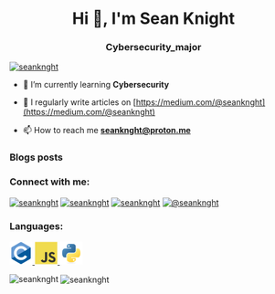 <h1 align="center">Hi 👋, I'm Sean Knight</h1>
<h3 align="center">Cybersecurity_major</h3>

<p align="left"> <a href="https://twitter.com/seanknght" target="blank"><img src="https://img.shields.io/twitter/follow/seanknght?logo=twitter&style=for-the-badge" alt="seanknght" /></a> </p>

- 🌱 I’m currently learning **Cybersecurity**

- 📝 I regularly write articles on [https://medium.com/@seanknght](https://medium.com/@seanknght)

- 📫 How to reach me **seanknght@proton.me**

### Blogs posts
<!-- BLOG-POST-LIST:START -->
<!-- BLOG-POST-LIST:END -->

<h3 align="left">Connect with me:</h3>
<p align="left">
<a href="https://twitter.com/seanknght" target="blank"><img align="center" src="https://raw.githubusercontent.com/rahuldkjain/github-profile-readme-generator/master/src/images/icons/Social/twitter.svg" alt="seanknght" height="30" width="40" /></a>
<a href="https://linkedin.com/in/seanknght" target="blank"><img align="center" src="https://raw.githubusercontent.com/rahuldkjain/github-profile-readme-generator/master/src/images/icons/Social/linked-in-alt.svg" alt="seanknght" height="30" width="40" /></a>
<a href="https://instagram.com/seanknght" target="blank"><img align="center" src="https://raw.githubusercontent.com/rahuldkjain/github-profile-readme-generator/master/src/images/icons/Social/instagram.svg" alt="seanknght" height="30" width="40" /></a>
<a href="https://medium.com/@seanknght" target="blank"><img align="center" src="https://raw.githubusercontent.com/rahuldkjain/github-profile-readme-generator/master/src/images/icons/Social/medium.svg" alt="@seanknght" height="30" width="40" /></a>
</p>

<h3 align="left">Languages:</h3>
<p align="left"> <a href="https://www.cprogramming.com/" target="_blank" rel="noreferrer"> <img src="https://raw.githubusercontent.com/devicons/devicon/master/icons/c/c-original.svg" alt="c" width="40" height="40"/> </a> <a href="https://developer.mozilla.org/en-US/docs/Web/JavaScript" target="_blank" rel="noreferrer"> <img src="https://raw.githubusercontent.com/devicons/devicon/master/icons/javascript/javascript-original.svg" alt="javascript" width="40" height="40"/> </a> <a href="https://www.linux.org/" target="_blank"  rel="noreferrer"> <img src="https://raw.githubusercontent.com/devicons/devicon/master/icons/python/python-original.svg" alt="python" width="40" height="40"/> </a> </p>

<p><img align="left" src="https://github-readme-stats.vercel.app/api/top-langs?username=seanknght&show_icons=true&locale=en&layout=compact" alt="seanknght" /></p>

<p>&nbsp;<img align="center" src="https://github-readme-stats.vercel.app/api?username=seanknght&show_icons=true&locale=en" alt="seanknght" /></p>
